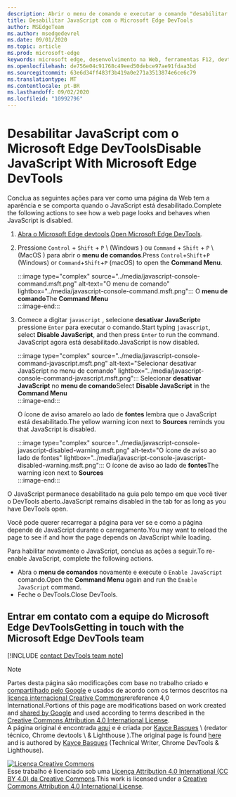 ```yaml
---
description: Abrir o menu de comando e executar o comando "desabilitar JavaScript".
title: Desabilitar JavaScript com o Microsoft Edge DevTools
author: MSEdgeTeam
ms.author: msedgedevrel
ms.date: 09/01/2020
ms.topic: article
ms.prod: microsoft-edge
keywords: microsoft edge, desenvolvimento na Web, ferramentas F12, devtools
ms.openlocfilehash: de756e04c91768c49eed50debce97ae91fdaa3bd
ms.sourcegitcommit: 63e6d34ff483f3b419a0e271a3513874e6ce6c79
ms.translationtype: MT
ms.contentlocale: pt-BR
ms.lasthandoff: 09/02/2020
ms.locfileid: "10992796"
---
```

<!-- Copyright Kayce Basques 

   Licensed under the Apache License, Version 2.0 (the "License");
   you may not use this file except in compliance with the License.
   You may obtain a copy of the License at

       https://www.apache.org/licenses/LICENSE-2.0

   Unless required by applicable law or agreed to in writing, software
   distributed under the License is distributed on an "AS IS" BASIS,
   WITHOUT WARRANTIES OR CONDITIONS OF ANY KIND, either express or implied.
   See the License for the specific language governing permissions and
   limitations under the License.  -->

# <span data-ttu-id="6a74a-104">Desabilitar JavaScript com o Microsoft Edge DevTools</span><span class="sxs-lookup"><span data-stu-id="6a74a-104">Disable JavaScript With Microsoft Edge DevTools</span></span>  

<span data-ttu-id="6a74a-105">Conclua as seguintes ações para ver como uma página da Web tem a aparência e se comporta quando o JavaScript está desabilitado.</span><span class="sxs-lookup"><span data-stu-id="6a74a-105">Complete the following actions to see how a web page looks and behaves when JavaScript is disabled.</span></span>  

1.  <span data-ttu-id="6a74a-106">[Abra o Microsoft Edge devtools][DevToolsOpen].</span><span class="sxs-lookup"><span data-stu-id="6a74a-106">[Open Microsoft Edge DevTools][DevToolsOpen].</span></span>  
1.  <span data-ttu-id="6a74a-107">Pressione `Control` + `Shift` + `P` \ (Windows \) ou `Command` + `Shift` + `P` \ (MacOS \) para abrir o **menu de comandos**.</span><span class="sxs-lookup"><span data-stu-id="6a74a-107">Press `Control`+`Shift`+`P` \(Windows\) or `Command`+`Shift`+`P` \(macOS\) to open the **Command Menu**.</span></span>  
    
    :::image type="complex" source="../media/javascript-console-command.msft.png" alt-text="O menu de comando" lightbox="../media/javascript-console-command.msft.png":::
       <span data-ttu-id="6a74a-109">O **menu de comando**</span><span class="sxs-lookup"><span data-stu-id="6a74a-109">The **Command Menu**</span></span>  
    :::image-end:::  
    
1.  <span data-ttu-id="6a74a-110">Comece a digitar `javascript` , selecione **desativar JavaScript**e pressione `Enter` para executar o comando.</span><span class="sxs-lookup"><span data-stu-id="6a74a-110">Start typing `javascript`, select **Disable JavaScript**, and then press `Enter` to run the command.</span></span>  <span data-ttu-id="6a74a-111">JavaScript agora está desabilitado.</span><span class="sxs-lookup"><span data-stu-id="6a74a-111">JavaScript is now disabled.</span></span>  
    
    :::image type="complex" source="../media/javascript-console-command-javascript.msft.png" alt-text="Selecionar desativar JavaScript no menu de comando" lightbox="../media/javascript-console-command-javascript.msft.png":::
       <span data-ttu-id="6a74a-113">Selecionar **desativar JavaScript** no **menu de comando**</span><span class="sxs-lookup"><span data-stu-id="6a74a-113">Select **Disable JavaScript** in the **Command Menu**</span></span>  
    :::image-end:::  
    
    <span data-ttu-id="6a74a-114">O ícone de aviso amarelo ao lado de **fontes** lembra que o JavaScript está desabilitado.</span><span class="sxs-lookup"><span data-stu-id="6a74a-114">The yellow warning icon next to **Sources** reminds you that JavaScript is disabled.</span></span>  
    
    :::image type="complex" source="../media/javascript-console-javascript-disabled-warning.msft.png" alt-text="O ícone de aviso ao lado de fontes" lightbox="../media/javascript-console-javascript-disabled-warning.msft.png":::
       <span data-ttu-id="6a74a-116">O ícone de aviso ao lado de **fontes**</span><span class="sxs-lookup"><span data-stu-id="6a74a-116">The warning icon next to **Sources**</span></span>  
    :::image-end:::  
    
<span data-ttu-id="6a74a-117">O JavaScript permanece desabilitado na guia pelo tempo em que você tiver o DevTools aberto.</span><span class="sxs-lookup"><span data-stu-id="6a74a-117">JavaScript remains disabled in the tab for as long as you have DevTools open.</span></span>  

<span data-ttu-id="6a74a-118">Você pode querer recarregar a página para ver se e como a página depende de JavaScript durante o carregamento.</span><span class="sxs-lookup"><span data-stu-id="6a74a-118">You may want to reload the page to see if and how the page depends on JavaScript while loading.</span></span>  

<span data-ttu-id="6a74a-119">Para habilitar novamente o JavaScript, conclua as ações a seguir.</span><span class="sxs-lookup"><span data-stu-id="6a74a-119">To re-enable JavaScript, complete the following actions.</span></span>  

*   <span data-ttu-id="6a74a-120">Abra o **menu de comandos** novamente e execute o `Enable JavaScript` comando.</span><span class="sxs-lookup"><span data-stu-id="6a74a-120">Open the **Command Menu** again and run the `Enable JavaScript` command.</span></span>  
*   <span data-ttu-id="6a74a-121">Feche o DevTools.</span><span class="sxs-lookup"><span data-stu-id="6a74a-121">Close DevTools.</span></span>  

## <span data-ttu-id="6a74a-122">Entrar em contato com a equipe do Microsoft Edge DevTools</span><span class="sxs-lookup"><span data-stu-id="6a74a-122">Getting in touch with the Microsoft Edge DevTools team</span></span>  

[!INCLUDE [contact DevTools team note](../includes/contact-devtools-team-note.md)]  

<!-- links -->  

[DevToolsOpen]: ../open.md "Abrir o Microsoft Edge DevTools | Documentos da Microsoft"  

> [!NOTE]
> <span data-ttu-id="6a74a-124">Partes desta página são modificações com base no trabalho criado e [compartilhado pelo Google][GoogleSitePolicies] e usados de acordo com os termos descritos na [licença internacional Creative Commons][CCA4IL]rereference 4,0 International.</span><span class="sxs-lookup"><span data-stu-id="6a74a-124">Portions of this page are modifications based on work created and [shared by Google][GoogleSitePolicies] and used according to terms described in the [Creative Commons Attribution 4.0 International License][CCA4IL].</span></span>  
> <span data-ttu-id="6a74a-125">A página original é encontrada [aqui](https://developers.google.com/web/tools/chrome-devtools/javascript/disable) e é criada por [Kayce Basques][KayceBasques] \ (redator técnico, Chrome devtools \ & Lighthouse \).</span><span class="sxs-lookup"><span data-stu-id="6a74a-125">The original page is found [here](https://developers.google.com/web/tools/chrome-devtools/javascript/disable) and is authored by [Kayce Basques][KayceBasques] \(Technical Writer, Chrome DevTools \& Lighthouse\).</span></span>  

[![Licença Creative Commons][CCby4Image]][CCA4IL]  
<span data-ttu-id="6a74a-127">Esse trabalho é licenciado sob uma [Licença Attribution 4.0 International (CC BY 4.0) da Creative Commons][CCA4IL].</span><span class="sxs-lookup"><span data-stu-id="6a74a-127">This work is licensed under a [Creative Commons Attribution 4.0 International License][CCA4IL].</span></span>  

[CCA4IL]: https://creativecommons.org/licenses/by/4.0  
[CCby4Image]: https://i.creativecommons.org/l/by/4.0/88x31.png  
[GoogleSitePolicies]: https://developers.google.com/terms/site-policies  
[KayceBasques]: https://developers.google.com/web/resources/contributors/kaycebasques  
